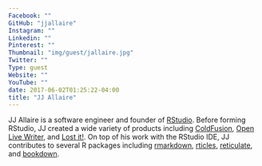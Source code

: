 ```yaml
---
Facebook: ""
GitHub: "jjallaire"
Instagram: ""
Linkedin: ""
Pinterest: ""
Thumbnail: "img/guest/jallaire.jpg"
Twitter: ""
Type: guest
Website: ""
YouTube: ""
date: 2017-06-02T01:25:22-04:00
title: "JJ Allaire"
---
```


JJ Allaire is a software engineer and founder of [RStudio](http://www.rstudio.com). Before forming RStudio, JJ created a wide variety of products including [ColdFusion](http://www.adobe.com/products/coldfusion/), [Open Live Writer](http://openlivewriter.org/), and [Lost it!](http://www.loseit.com/).  On top of his work with the RStudio IDE, JJ contributes to several R packages including [rmarkdown](http://rmarkdown.rstudio.com/), [rticles](https://github.com/rstudio/rticles), [reticulate](https://github.com/rstudio/reticulate), and [bookdown](https://bookdown.org/).

